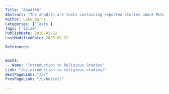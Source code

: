 ```yaml
---
Title: "Ahadith"
Abstract: "The ahadith are texts containing reported stories about Muhammad, and are frequently used to fill in details about the life of the prophet; they also provide guidance on points not directly addressed by the Qur'an."
Author: Luke Burns
Categories: ['Texts']
Tags: ['islam']
PublishDate: 2020-02-22
LastModifiedDate: 2020-02-22

References:


Books:
-- Name: "Introduction to Religious Studies"
Link: "/b/introduction-to-religious-studies/"
NextPageLink: "/p/"
PrevPageLink: "/p/belief/"

---
```







      
